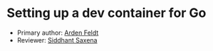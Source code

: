 # Setting up a dev container for Go

* Primary author: [Arden Feldt](https://github.com/Arden-Feldt)
* Reviewer: [Siddhant Saxena](https://github.com/sisaxena42)